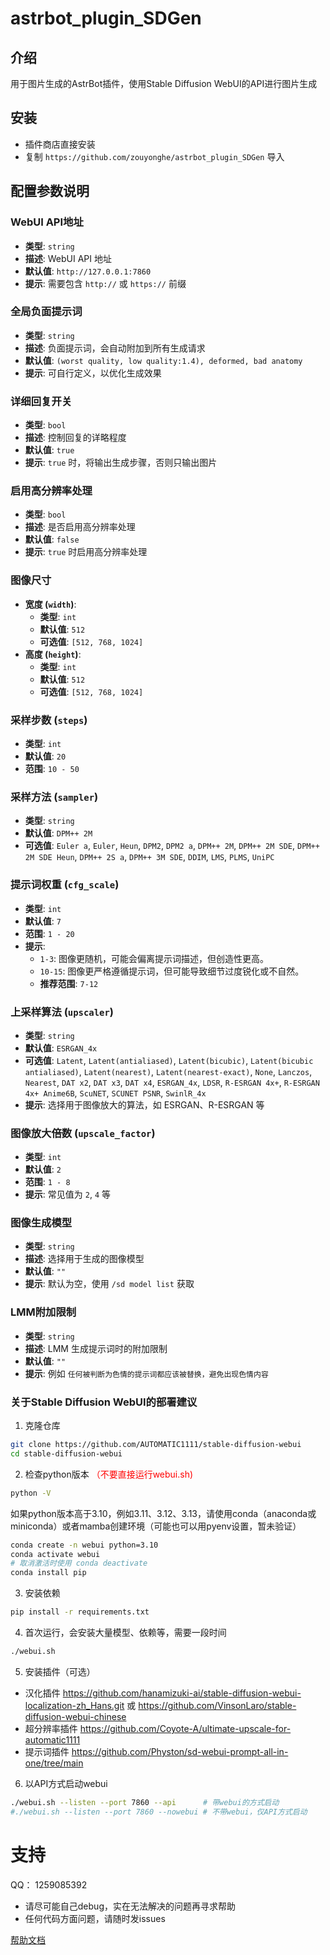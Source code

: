 # astrbot_plugin_SDGen

## 介绍
用于图片生成的AstrBot插件，使用Stable Diffusion WebUI的API进行图片生成

## 安装
- 插件商店直接安装
- 复制 `https://github.com/zouyonghe/astrbot_plugin_SDGen` 导入
## 配置参数说明

### WebUI API地址
- **类型**: `string`
- **描述**: WebUI API 地址
- **默认值**: `http://127.0.0.1:7860`
- **提示**: 需要包含 `http://` 或 `https://` 前缀

### 全局负面提示词
- **类型**: `string`
- **描述**: 负面提示词，会自动附加到所有生成请求
- **默认值**: `(worst quality, low quality:1.4), deformed, bad anatomy`
- **提示**: 可自行定义，以优化生成效果

### 详细回复开关
- **类型**: `bool`
- **描述**: 控制回复的详略程度
- **默认值**: `true`
- **提示**: `true` 时，将输出生成步骤，否则只输出图片

### 启用高分辨率处理
- **类型**: `bool`
- **描述**: 是否启用高分辨率处理
- **默认值**: `false`
- **提示**: `true` 时启用高分辨率处理

### 图像尺寸
- **宽度 (`width`)**:
  - **类型**: `int`
  - **默认值**: `512`
  - **可选值**: `[512, 768, 1024]`
- **高度 (`height`)**:
  - **类型**: `int`
  - **默认值**: `512`
  - **可选值**: `[512, 768, 1024]`

### 采样步数 (`steps`)
- **类型**: `int`
- **默认值**: `20`
- **范围**: `10 - 50`

### 采样方法 (`sampler`)
- **类型**: `string`
- **默认值**: `DPM++ 2M`
- **可选值**: `Euler a`, `Euler`, `Heun`, `DPM2`, `DPM2 a`, `DPM++ 2M`, `DPM++ 2M SDE`, `DPM++ 2M SDE Heun`, `DPM++ 2S a`, `DPM++ 3M SDE`, `DDIM`, `LMS`, `PLMS`, `UniPC`

### 提示词权重 (`cfg_scale`)
- **类型**: `int`
- **默认值**: `7`
- **范围**: `1 - 20`
- **提示**:
  - `1-3`: 图像更随机，可能会偏离提示词描述，但创造性更高。
  - `10-15`: 图像更严格遵循提示词，但可能导致细节过度锐化或不自然。
  - **推荐范围**: `7-12`

### 上采样算法 (`upscaler`)
- **类型**: `string`
- **默认值**: `ESRGAN_4x`
- **可选值**: `Latent`, `Latent(antialiased)`, `Latent(bicubic)`, `Latent(bicubic antialiased)`, `Latent(nearest)`, `Latent(nearest-exact)`, `None`, `Lanczos`, `Nearest`, `DAT x2`, `DAT x3`, `DAT x4`, `ESRGAN_4x`, `LDSR`, `R-ESRGAN 4x+`, `R-ESRGAN 4x+ Anime6B`, `ScuNET`, `SCUNET PSNR`, `SwinlR_4x`
- **提示**: 选择用于图像放大的算法，如 ESRGAN、R-ESRGAN 等

### 图像放大倍数 (`upscale_factor`)
- **类型**: `int`
- **默认值**: `2`
- **范围**: `1 - 8`
- **提示**: 常见值为 `2`, `4` 等

### 图像生成模型
- **类型**: `string`
- **描述**: 选择用于生成的图像模型
- **默认值**: `""`
- **提示**: 默认为空，使用 `/sd model list` 获取

### LMM附加限制
- **类型**: `string`
- **描述**: LMM 生成提示词时的附加限制
- **默认值**: `""`
- **提示**: 例如 `任何被判断为色情的提示词都应该被替换，避免出现色情内容`

### 关于Stable Diffusion WebUI的部署建议
1. 克隆仓库
```bash
git clone https://github.com/AUTOMATIC1111/stable-diffusion-webui
cd stable-diffusion-webui
```

2. 检查python版本
<span style="color:red">（不要直接运行webui.sh)</span>

```bash
python -V
```
如果python版本高于3.10，例如3.11、3.12、3.13，请使用conda（anaconda或miniconda）或者mamba创建环境（可能也可以用pyenv设置，暂未验证）
```bash
conda create -n webui python=3.10
conda activate webui
# 取消激活时使用 conda deactivate
conda install pip
```
3. 安装依赖
```bash
pip install -r requirements.txt
```
4. 首次运行，会安装大量模型、依赖等，需要一段时间
```bash
./webui.sh
```
5. 安装插件（可选）
- 汉化插件 https://github.com/hanamizuki-ai/stable-diffusion-webui-localization-zh_Hans.git 或 https://github.com/VinsonLaro/stable-diffusion-webui-chinese
- 超分辨率插件 https://github.com/Coyote-A/ultimate-upscale-for-automatic1111
- 提示词插件 https://github.com/Physton/sd-webui-prompt-all-in-one/tree/main

6. 以API方式启动webui
```bash
./webui.sh --listen --port 7860 --api      # 带webui的方式启动
#./webui.sh --listen --port 7860 --nowebui # 不带webui，仅API方式启动
```
# 支持
QQ： 1259085392
- 请尽可能自己debug，实在无法解决的问题再寻求帮助
- 任何代码方面问题，请随时发issues

[帮助文档](https://astrbot.soulter.top/center/docs/%E5%BC%80%E5%8F%91/%E6%8F%92%E4%BB%B6%E5%BC%80%E5%8F%91/
)

